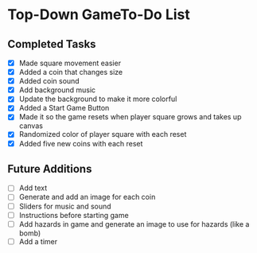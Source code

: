 # Top-Down GameTo-Do List

## Completed Tasks
- [x] Made square movement easier
- [x] Added a coin that changes size
- [x] Added coin sound
- [x] Add background music
- [x] Update the background to make it more colorful
- [x] Added a Start Game Button
- [x] Made it so the game resets when player square grows and takes up canvas
- [x] Randomized color of player square with each reset
- [x] Added five new coins with each reset

## Future Additions
- [ ] Add text
- [ ] Generate and add an image for each coin
- [ ] Sliders for music and sound
- [ ] Instructions before starting game
- [ ] Add hazards in game and generate an image to use for hazards (like a bomb)
- [ ] Add a timer